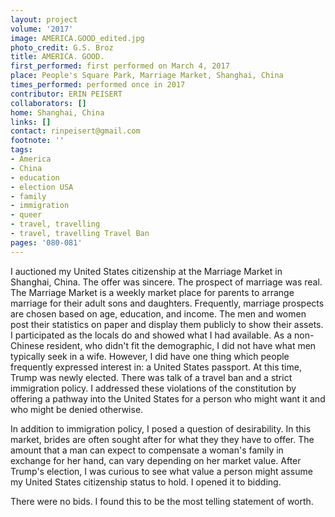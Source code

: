 ```yaml
---
layout: project
volume: '2017'
image: AMERICA.GOOD_edited.jpg
photo_credit: G.S. Broz
title: AMERICA. GOOD.
first_performed: first performed on March 4, 2017
place: People's Square Park, Marriage Market, Shanghai, China
times_performed: performed once in 2017
contributor: ERIN PEISERT
collaborators: []
home: Shanghai, China
links: []
contact: rinpeisert@gmail.com
footnote: ''
tags:
- America
- China
- education
- election USA
- family
- immigration
- queer
- travel, travelling
- travel, travelling Travel Ban
pages: '080-081'
---
```


I auctioned my United States citizenship at the Marriage Market in Shanghai, China. The offer was sincere. The prospect of marriage was real. The Marriage Market is a weekly market place for parents to arrange marriage for their adult sons and daughters. Frequently, marriage prospects are chosen based on age, education, and income. The men and women post their statistics on paper and display them publicly to show their assets. I participated as the locals do and showed what I had available. As a non-Chinese resident, who didn't fit the demographic, I did not have what men typically seek in a wife. However, I did have one thing which people frequently expressed interest in: a United States passport. At this time, Trump was newly elected. There was talk of a travel ban and a strict immigration policy. I addressed these violations of the constitution by offering a pathway into the United States for a person who might want it and who might be denied otherwise.

In addition to immigration policy, I posed a question of desirability. In this market, brides are often sought after for what they they have to offer. The amount that a man can expect to compensate a woman's family in exchange for her hand, can vary depending on her market value. After Trump's election, I was curious to see what value a person might assume my United States citizenship status to hold. I opened it to bidding.

There were no bids. I found this to be the most telling statement of worth.
